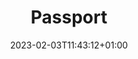 ---
title: "Passport"
date: 2023-02-03T11:43:12+01:00
imdb: "https://www.imdb.com/title/tt0273949/"
weight: 13
---